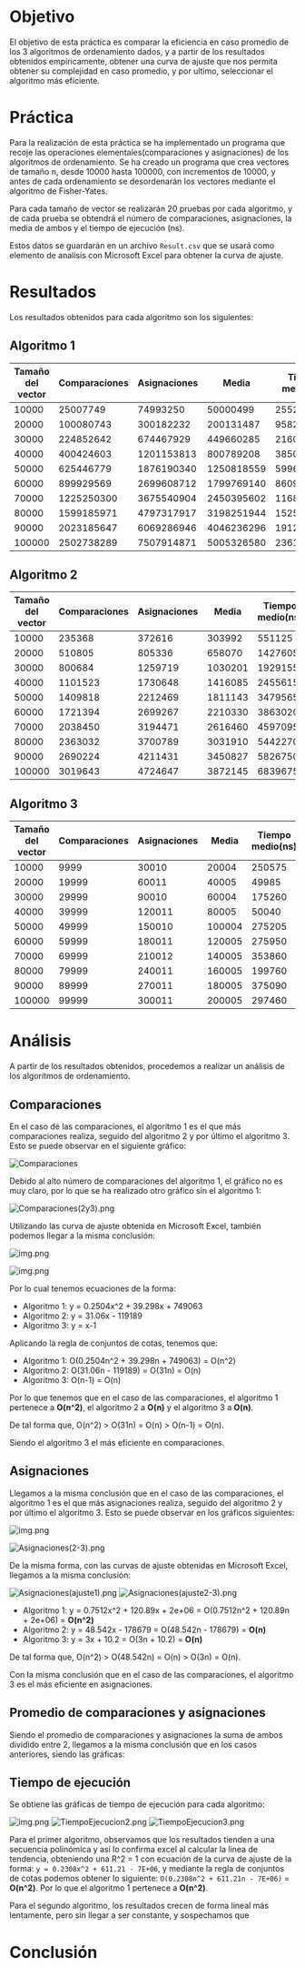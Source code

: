 # Objetivo

El objetivo de esta práctica es comparar la eficiencia en caso promedio de los 3 algoritmos de ordenamiento dados, y a partir de los resultados
obtenidos
empiricamente, obtener una curva de ajuste que nos permita obtener su complejidad en caso promedio, y por ultimo, seleccionar el algoritmo más
eficiente.

# Práctica

Para la realización de esta práctica se ha implementado un programa que recoje las operaciones elementales(comparaciones y asignaciones) de los
algoritmos de ordenamiento.
Se ha creado un programa que crea vectores de tamaño n, desde 10000 hasta 100000, con incrementos de 10000, y antes de cada
ordenamiento se desordenarán los vectores mediante el algoritmo de Fisher-Yates.

Para cada tamaño de vector se realizarán 20 pruebas por cada algoritmo, y de cada prueba se obtendrá el número de comparaciones, asignaciones, la
media de ambos y el tiempo de ejecución (ns).

Estos datos se guardarán en un archivo `Result.csv` que se usará como elemento de analisis con Microsoft Excel para obtener la curva de ajuste.

# Resultados

Los resultados obtenidos para cada algoritmo son los siguientes:

## Algoritmo 1

| Tamaño del vector | Comparaciones | Asignaciones | Media      | Tiempo medio(ns) |
|-------------------|---------------|--------------|------------|------------------|
| 10000             | 25007749      | 74993250     | 50000499   | 25526410         |
| 20000             | 100080743     | 300182232    | 200131487  | 95822400         |
| 30000             | 224852642     | 674467929    | 449660285  | 216026365        |
| 40000             | 400424603     | 1201153813   | 800789208  | 385069915        |
| 50000             | 625446779     | 1876190340   | 1250818559 | 599668405        |
| 60000             | 899929569     | 2699608712   | 1799769140 | 860974970        |
| 70000             | 1225250300    | 3675540904   | 2450395602 | 1168187660       |
| 80000             | 1599185971    | 4797317917   | 3198251944 | 1525280345       |
| 90000             | 2023185647    | 6069286946   | 4046236296 | 1912000215       |
| 100000            | 2502738289    | 7507914871   | 5005326580 | 2361132925       |

## Algoritmo 2

| Tamaño del vector | Comparaciones | Asignaciones | Media   | Tiempo medio(ns) |
|-------------------|---------------|--------------|---------|------------------|
| 10000             | 235368        | 372616       | 303992  | 551125           |
| 20000             | 510805        | 805336       | 658070  | 1427605          |
| 30000             | 800684        | 1259719      | 1030201 | 1929155          |
| 40000             | 1101523       | 1730648      | 1416085 | 2455615          |
| 50000             | 1409818       | 2212469      | 1811143 | 3479565          |
| 60000             | 1721394       | 2699267      | 2210330 | 3863020          |
| 70000             | 2038450       | 3194471      | 2616460 | 4597095          |
| 80000             | 2363032       | 3700789      | 3031910 | 5442270          |
| 90000             | 2690224       | 4211431      | 3450827 | 5826750          |
| 100000            | 3019643       | 4724647      | 3872145 | 6839675          |

## Algoritmo 3

| Tamaño del vector | Comparaciones | Asignaciones | Media  | Tiempo medio(ns) |
|-------------------|---------------|--------------|--------|------------------|
| 10000             | 9999          | 30010        | 20004  | 250575           |
| 20000             | 19999         | 60011        | 40005  | 49985            |
| 30000             | 29999         | 90010        | 60004  | 175260           |
| 40000             | 39999         | 120011       | 80005  | 50040            |
| 50000             | 49999         | 150010       | 100004 | 275205           |
| 60000             | 59999         | 180011       | 120005 | 275950           |
| 70000             | 69999         | 210012       | 140005 | 353860           |
| 80000             | 79999         | 240011       | 160005 | 199760           |
| 90000             | 89999         | 270011       | 180005 | 375090           |
| 100000            | 99999         | 300011       | 200005 | 297460           |

# Análisis

A partir de los resultados obtenidos, procedemos a realizar un análisis de los algoritmos de ordenamiento.

## Comparaciones

En el caso de las comparaciones, el algoritmo 1 es el que más comparaciones realiza, seguido del algoritmo 2 y por último el algoritmo 3. Esto se
puede observar en el siguiente gráfico:

![Comparaciones](results/Comparaciones.png)

Debido al alto número de comparaciones del algoritmo 1, el gráfico no es muy claro, por lo que se ha realizado otro gráfico sin el algoritmo 1:

![Comparaciones(2y3).png](results/Comparaciones(2y3).png)

Utilizando las curva de ajuste obtenida en Microsoft Excel, también podemos llegar a la misma conclusión:

![img.png](results/Comparaciones(ajuste1).png)

![img.png](results/Comparaciones(ajuste2-3).png)

Por lo cual tenemos ecuaciones de la forma:

- Algoritmo 1: y = 0.2504x^2 + 39.298x + 749063
- Algoritmo 2: y = 31.06x - 119189
- Algoritmo 3: y = x-1

Aplicando la regla de conjuntos de cotas, tenemos que:

- Algoritmo 1: O(0.2504n^2 + 39.298n + 749063) = O(n^2)
- Algoritmo 2: O(31.06n - 119189) = O(31n) = O(n)
- Algoritmo 3: O(n-1) = O(n)

Por lo que tenemos que en el caso de las comparaciones, el algoritmo 1 pertenece a **O(n^2)**, el algoritmo 2 a **O(n)** y el algoritmo 3 a **O(n)**.

De tal forma que, O(n^2) > O(31n) = O(n) > O(n-1) = O(n).

Siendo el algoritmo 3 el más eficiente en comparaciones.

## Asignaciones

Llegamos a la misma conclusión que en el caso de las comparaciones, el algoritmo 1 es el que más asignaciones realiza, seguido del algoritmo 2 y por
último el algoritmo 3. Esto se puede observar en los gráficos siguientes:

![img.png](results/Asignaciones.png)

![Asignaciones(2-3).png](results%2FAsignaciones%282-3%29.png)

De la misma forma, con las curvas de ajuste obtenidas en Microsoft Excel, llegamos a la misma conclusión:

![Asignaciones(ajuste1).png](results%2FAsignaciones%28ajuste1%29.png)
![Asignaciones(ajuste2-3).png](results%2FAsignaciones%28ajuste2-3%29.png)

- Algoritmo 1: y = 0.7512x^2 + 120.89x + 2e+06 = O(0.7512n^2 + 120.89n + 2e+06) = **O(n^2)**
- Algoritmo 2: y = 48.542x - 178679 = O(48.542n - 178679) = **O(n)**
- Algoritmo 3: y = 3x + 10.2 = O(3n + 10.2) = **O(n)**

De tal forma que, O(n^2) > O(48.542n) = O(n) > O(3n) = O(n).

Con la misma conclusión que en el caso de las comparaciones, el algoritmo 3 es el más eficiente en asignaciones.

## Promedio de comparaciones y asignaciones

Siendo el promedio de comparaciones y asignaciones la suma de ambos dividido entre 2, llegamos a la misma conclusión que en los casos anteriores,
siendo las gráficas:

## Tiempo de ejecución

Se obtiene las gráficas de tiempo de ejecución para cada algoritmo:

![img.png](results/TiempoEjecucion1.png)
![TiempoEjecucion2.png](results%2FTiempoEjecucion2.png)
![TiempoEjecucion3.png](results%2FTiempoEjecucion3.png)

Para el primer algoritmo, observamos que los resultados tienden a una secuencia polinómica y así lo confirma excel al calcular la linea de tendencia,
obteniendo una R^2 = 1 con ecuación de la curva de ajuste de la forma: `y = 0.2308x^2 + 611.21 - 7E+06`, y mediante la regla de conjuntos de cotas
podemos obtener lo siguiente: `O(0.2308n^2 + 611.21n - 7E+06)` = **O(n^2)**. Por lo que el algoritmo 1 pertenece a **O(n^2)**.

Para el segundo algoritmo, los resultados crecen de forma lineal más lentamente, pero sin llegar a ser constante, y sospechamos que

# Conclusión